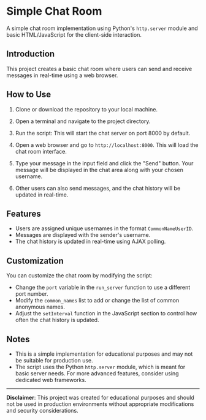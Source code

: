# Simple Chat Room

A simple chat room implementation using Python's `http.server` module and basic HTML/JavaScript for the client-side interaction.

## Introduction

This project creates a basic chat room where users can send and receive messages in real-time using a web browser.

## How to Use

1. Clone or download the repository to your local machine.

2. Open a terminal and navigate to the project directory.

3. Run the script:
This will start the chat server on port 8000 by default.

4. Open a web browser and go to `http://localhost:8000`. This will load the chat room interface.

5. Type your message in the input field and click the "Send" button. Your message will be displayed in the chat area along with your chosen username.

6. Other users can also send messages, and the chat history will be updated in real-time.

## Features

- Users are assigned unique usernames in the format `CommonNameUserID`.
- Messages are displayed with the sender's username.
- The chat history is updated in real-time using AJAX polling.

## Customization

You can customize the chat room by modifying the script:

- Change the `port` variable in the `run_server` function to use a different port number.
- Modify the `common_names` list to add or change the list of common anonymous names.
- Adjust the `setInterval` function in the JavaScript section to control how often the chat history is updated.

## Notes

- This is a simple implementation for educational purposes and may not be suitable for production use.
- The script uses the Python `http.server` module, which is meant for basic server needs. For more advanced features, consider using dedicated web frameworks.


---

**Disclaimer**: This project was created for educational purposes and should not be used in production environments without appropriate modifications and security considerations.
